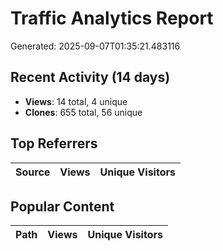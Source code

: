 # Traffic Analytics Report

Generated: 2025-09-07T01:35:21.483116

## Recent Activity (14 days)

- **Views**: 14 total, 4 unique
- **Clones**: 655 total, 56 unique

## Top Referrers

| Source | Views | Unique Visitors |
|--------|-------|-----------------|

## Popular Content

| Path | Views | Unique Visitors |
|------|-------|------------------|
